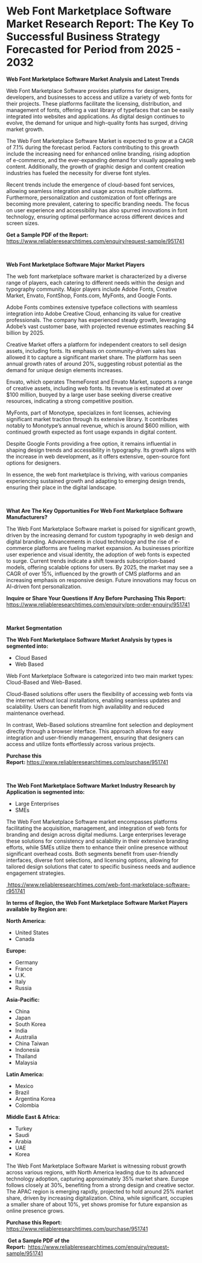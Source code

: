 <p><h1>Web Font Marketplace Software Market Research Report: The Key To Successful Business Strategy Forecasted for Period from 2025 - 2032</h1></p><p><strong>Web Font Marketplace Software Market Analysis and Latest Trends</strong></p>
<p><p>Web Font Marketplace Software provides platforms for designers, developers, and businesses to access and utilize a variety of web fonts for their projects. These platforms facilitate the licensing, distribution, and management of fonts, offering a vast library of typefaces that can be easily integrated into websites and applications. As digital design continues to evolve, the demand for unique and high-quality fonts has surged, driving market growth.</p><p>The Web Font Marketplace Software Market is expected to grow at a CAGR of 7.1% during the forecast period. Factors contributing to this growth include the increasing need for enhanced online branding, rising adoption of e-commerce, and the ever-expanding demand for visually appealing web content. Additionally, the growth of graphic design and content creation industries has fueled the necessity for diverse font styles.</p><p>Recent trends include the emergence of cloud-based font services, allowing seamless integration and usage across multiple platforms. Furthermore, personalization and customization of font offerings are becoming more prevalent, catering to specific branding needs. The focus on user experience and accessibility has also spurred innovations in font technology, ensuring optimal performance across different devices and screen sizes.</p></p>
<p><strong>Get a Sample PDF of the Report:&nbsp;</strong> <a href="https://www.reliableresearchtimes.com/enquiry/request-sample/951741?utm_campaign=2641&utm_medium=2&utm_source=Github&utm_content=ia&utm_term=17042025&utm_id=web-font-marketplace-software">https://www.reliableresearchtimes.com/enquiry/request-sample/951741</a></p>
<p>&nbsp;</p>
<p><strong>Web Font Marketplace Software Major Market Players</strong></p>
<p><p>The web font marketplace software market is characterized by a diverse range of players, each catering to different needs within the design and typography community. Major players include Adobe Fonts, Creative Market, Envato, FontShop, Fonts.com, MyFonts, and Google Fonts.</p><p>Adobe Fonts combines extensive typeface collections with seamless integration into Adobe Creative Cloud, enhancing its value for creative professionals. The company has experienced steady growth, leveraging Adobe’s vast customer base, with projected revenue estimates reaching $4 billion by 2025.</p><p>Creative Market offers a platform for independent creators to sell design assets, including fonts. Its emphasis on community-driven sales has allowed it to capture a significant market share. The platform has seen annual growth rates of around 20%, suggesting robust potential as the demand for unique design elements increases.</p><p>Envato, which operates ThemeForest and Envato Market, supports a range of creative assets, including web fonts. Its revenue is estimated at over $100 million, buoyed by a large user base seeking diverse creative resources, indicating a strong competitive position.</p><p>MyFonts, part of Monotype, specializes in font licenses, achieving significant market traction through its extensive library. It contributes notably to Monotype’s annual revenue, which is around $600 million, with continued growth expected as font usage expands in digital content.</p><p>Despite Google Fonts providing a free option, it remains influential in shaping design trends and accessibility in typography. Its growth aligns with the increase in web development, as it offers extensive, open-source font options for designers.</p><p>In essence, the web font marketplace is thriving, with various companies experiencing sustained growth and adapting to emerging design trends, ensuring their place in the digital landscape.</p></p>
<p>&nbsp;</p>
<p><strong>What Are The Key Opportunities For Web Font Marketplace Software Manufacturers?</strong></p>
<p><p>The Web Font Marketplace Software market is poised for significant growth, driven by the increasing demand for custom typography in web design and digital branding. Advancements in cloud technology and the rise of e-commerce platforms are fueling market expansion. As businesses prioritize user experience and visual identity, the adoption of web fonts is expected to surge. Current trends indicate a shift towards subscription-based models, offering scalable options for users. By 2025, the market may see a CAGR of over 15%, influenced by the growth of CMS platforms and an increasing emphasis on responsive design. Future innovations may focus on AI-driven font personalization.</p></p>
<p><strong>Inquire or Share Your Questions If Any Before Purchasing This Report:</strong> <a href="https://www.reliableresearchtimes.com/enquiry/pre-order-enquiry/951741?utm_campaign=2641&utm_medium=2&utm_source=Github&utm_content=ia&utm_term=17042025&utm_id=web-font-marketplace-software">https://www.reliableresearchtimes.com/enquiry/pre-order-enquiry/951741</a></p>
<p>&nbsp;</p>
<p><strong>Market Segmentation</strong></p>
<p><strong>The Web Font Marketplace Software Market Analysis by types is segmented into:</strong></p>
<p><ul><li>Cloud Based</li><li>Web Based</li></ul></p>
<p><p>Web Font Marketplace Software is categorized into two main market types: Cloud-Based and Web-Based. </p><p>Cloud-Based solutions offer users the flexibility of accessing web fonts via the internet without local installations, enabling seamless updates and scalability. Users can benefit from high availability and reduced maintenance overhead. </p><p>In contrast, Web-Based solutions streamline font selection and deployment directly through a browser interface. This approach allows for easy integration and user-friendly management, ensuring that designers can access and utilize fonts effortlessly across various projects.</p></p>
<p><strong>Purchase this Report:&nbsp;</strong><a href="https://www.reliableresearchtimes.com/purchase/951741?utm_campaign=2641&utm_medium=2&utm_source=Github&utm_content=ia&utm_term=17042025&utm_id=web-font-marketplace-software">https://www.reliableresearchtimes.com/purchase/951741</a></p>
<p>&nbsp;</p>
<p><strong>The Web Font Marketplace Software Market Industry Research by Application is segmented into:</strong></p>
<p><ul><li>Large Enterprises</li><li>SMEs</li></ul></p>
<p><p>The Web Font Marketplace Software market encompasses platforms facilitating the acquisition, management, and integration of web fonts for branding and design across digital mediums. Large enterprises leverage these solutions for consistency and scalability in their extensive branding efforts, while SMEs utilize them to enhance their online presence without significant overhead costs. Both segments benefit from user-friendly interfaces, diverse font selections, and licensing options, allowing for tailored design solutions that cater to specific business needs and audience engagement strategies.</p></p>
<p><a href="https://www.reliableresearchtimes.com/web-font-marketplace-software-r951741?utm_campaign=2641&utm_medium=2&utm_source=Github&utm_content=ia&utm_term=17042025&utm_id=web-font-marketplace-software">&nbsp;https://www.reliableresearchtimes.com/web-font-marketplace-software-r951741</a></p>
<p><strong>In terms of Region, the Web Font Marketplace Software Market Players available by Region are:</strong></p>
<p>
    <p> <strong> North America: </strong>
        <ul>
            <li>United States</li>
            <li>Canada</li>
        </ul>
        </p> 
    <p> <strong> Europe: </strong>
        <ul>
            <li>Germany</li>
            <li>France</li>
            <li>U.K.</li>
            <li>Italy</li>
            <li>Russia</li>
        </ul>
        </p> 
    <p> <strong> Asia-Pacific: </strong>
        <ul>
            <li>China</li>
            <li>Japan</li>
            <li>South Korea</li>
            <li>India</li>
            <li>Australia</li>
            <li>China Taiwan</li>
            <li>Indonesia</li>
            <li>Thailand</li>
            <li>Malaysia</li>
        </ul>
        </p> 
    <p> <strong> Latin America: </strong>
        <ul>
            <li>Mexico</li>
            <li>Brazil</li>
            <li>Argentina Korea</li>
            <li>Colombia</li>
        </ul>
        </p> 
    <p> <strong> Middle East & Africa: </strong>
        <ul>
            <li>Turkey</li>
            <li>Saudi</li>
            <li>Arabia</li>
            <li>UAE</li>
            <li>Korea</li>
        </ul>
    </p>
    </p>
<p><p>The Web Font Marketplace Software Market is witnessing robust growth across various regions, with North America leading due to its advanced technology adoption, capturing approximately 35% market share. Europe follows closely at 30%, benefiting from a strong design and creative sector. The APAC region is emerging rapidly, projected to hold around 25% market share, driven by increasing digitalization. China, while significant, occupies a smaller share of about 10%, yet shows promise for future expansion as online presence grows.</p></p>
<p><strong>Purchase this Report: </strong><a href="https://www.reliableresearchtimes.com/purchase/951741?utm_campaign=2641&utm_medium=2&utm_source=Github&utm_content=ia&utm_term=17042025&utm_id=web-font-marketplace-software">https://www.reliableresearchtimes.com/purchase/951741</a></p>
<p>&nbsp;<strong>Get a Sample PDF of the Report:&nbsp;&nbsp;</strong><a href="https://www.reliableresearchtimes.com/enquiry/request-sample/951741?utm_campaign=2641&utm_medium=2&utm_source=Github&utm_content=ia&utm_term=17042025&utm_id=web-font-marketplace-software">https://www.reliableresearchtimes.com/enquiry/request-sample/951741</a></p>
<p><strong></strong></p>
<p><p></p><p></p><p></p></p>